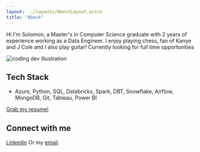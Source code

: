 ```yaml
---
layout: ../layouts/AboutLayout.astro
title: "About"
---
```


Hi I'm Solomon, a Master's in Computer Science graduate with 2 years of experience working as a Data Engineer. I enjoy playing chess, fan of Kanye and J Cole and I also play guitar! Currently looking for full time opportunities 

<div>
  <img src="/assets/dev.svg" class="sm:w-1/2 mx-auto" alt="coding dev illustration">
</div>

## Tech Stack
- Azure, Python, SQL, Databricks, Spark, DBT, Snowflake, Airflow, MongoDB, Git, Tableau, Power BI

[Grab my resume!](https://github.com/solo11/Resume/blob/main/Resume_solomon_panduga.pdf)

## Connect with me
[Linkedin](https://www.linkedin.com/in/solo11/)
Or my [email](mailto:solomonraj11@gmail.com).

